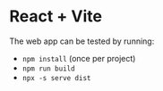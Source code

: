 # React + Vite
The web app can be tested by running:
  - `npm install` (once per project)
  - `npm run build`
  - `npx -s serve dist`
